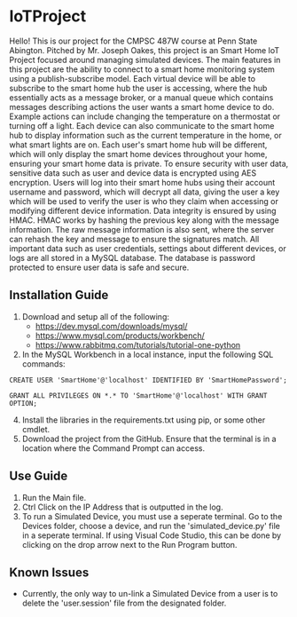 ﻿# IoTProject

Hello! This is our project for the CMPSC 487W course at Penn State Abington. Pitched by Mr. Joseph Oakes, this project is an Smart Home IoT Project focused around managing simulated devices. The main features in this project are the ability to connect to a smart home monitoring system using a publish-subscribe model. Each virtual device will be able to subscribe to the smart home hub the user is accessing, where the hub essentially acts as a message broker, or a manual queue which contains messages describing actions the user wants a smart home device to do. Example actions can include changing the temperature on a thermostat or turning off a light. Each device can also communicate to the smart home hub to display information such as the current temperature in the home, or what smart lights are on. Each user's smart home hub will be different, which will only display the smart home devices throughout your home, ensuring your smart home data is private. To ensure security with user data, sensitive data such as user and device data is encrypted using AES encryption. Users will log into their smart home hubs using their account username and password, which will decrypt all data, giving the user a key which will be used to verify the user is who they claim when accessing or modifying different device information. Data integrity is ensured by using HMAC. HMAC works by hashing the previous key along with the message information. The raw message information is also sent, where the server can rehash the key and message to ensure the signatures match. All important data such as user credentials, settings about different devices, or logs are all stored in a MySQL database. The database is password protected to ensure user data is safe and secure. 

## Installation Guide
1. Download and setup all of the following:
   - https://dev.mysql.com/downloads/mysql/
   - https://www.mysql.com/products/workbench/
   - https://www.rabbitmq.com/tutorials/tutorial-one-python
2. In the MySQL Workbench in a local instance, input the following SQL commands:

```CREATE USER 'SmartHome'@'localhost' IDENTIFIED BY 'SmartHomePassword';```
   
```GRANT ALL PRIVILEGES ON *.* TO 'SmartHome'@'localhost' WITH GRANT OPTION;```
   
4. Install the libraries in the requirements.txt using pip, or some other cmdlet. 
5. Download the project from the GitHub. Ensure that the terminal is in a location where the Command Prompt can access.
## Use Guide
1. Run the Main file.
2. Ctrl Click on the IP Address that is outputted in the log.
3. To run a Simulated Device, you must use a seperate terminal. Go to the Devices folder, choose a device, and run the 'simulated_device.py' file in a seperate terminal. If using Visual Code Studio, this can be done by clicking on the drop arrow next to the Run Program button.
## Known Issues
- Currently, the only way to un-link a Simulated Device from a user is to delete the 'user.session' file from the designated folder.
